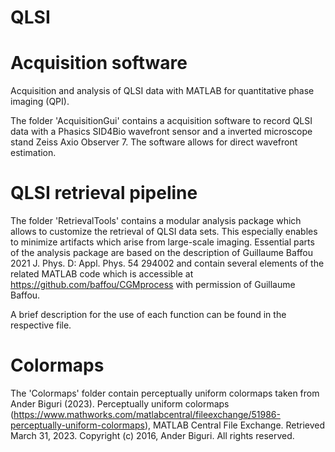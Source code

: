 # QLSI

# Acquisition software
Acquisition and analysis of QLSI data with MATLAB for quantitative phase imaging (QPI).

The folder 'AcquisitionGui' contains a acquisition software to record QLSI data with a Phasics SID4Bio wavefront sensor and a inverted microscope stand Zeiss Axio Observer 7. The software allows for direct wavefront estimation.

# QLSI retrieval pipeline
The folder 'RetrievalTools' contains a modular analysis package which allows to customize the retrieval of QLSI data sets. This especially enables to minimize artifacts which arise from large-scale imaging.
Essential parts of the analysis package are based on the description of Guillaume Baffou 2021 J. Phys. D: Appl. Phys. 54 294002 and contain several elements of the related MATLAB code which is accessible at https://github.com/baffou/CGMprocess with permission of Guillaume Baffou.

A brief description for the use of each function can be found in the respective file.

# Colormaps
The 'Colormaps' folder contain perceptually uniform colormaps taken from Ander Biguri (2023). Perceptually uniform colormaps (https://www.mathworks.com/matlabcentral/fileexchange/51986-perceptually-uniform-colormaps), MATLAB Central File Exchange. Retrieved March 31, 2023.
Copyright (c) 2016, Ander Biguri. All rights reserved.
